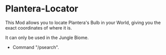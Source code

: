 # Plantera-Locator

This Mod allows you to locate Plantera's Bulb in your World, giving you the exact coordinates of where it is.

It can only be used in the Jungle Biome.
- Command "/psearch".
